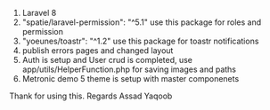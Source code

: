 1. Laravel 8
2. "spatie/laravel-permission": "^5.1" use this package for roles and permission
3. "yoeunes/toastr": "^1.2" use this package for toastr notifications
4. publish errors pages and changed layout
5. Auth is setup and User crud is completed, use app/utils/HelperFunction.php for saving images and paths
6. Metronic demo 5 theme is setup with master componenets


Thank for using this.
Regards Assad Yaqoob
